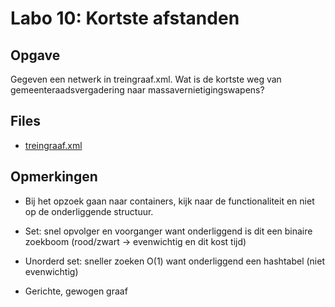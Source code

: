 # Labo 10: Kortste afstanden

## Opgave

Gegeven een netwerk in treingraaf.xml. Wat is de kortste weg van gemeenteraadsvergadering naar massavernietigingswapens?

## Files

- [treingraaf.xml](https://github.com/Ciberth/NIE-Algorithms-I/blob/master/labs/lab010/treingraaf.xml)

## Opmerkingen

- Bij het opzoek gaan naar containers, kijk naar de functionaliteit en niet op de onderliggende structuur.

- Set: snel opvolger en voorganger want onderliggend is dit een binaire zoekboom (rood/zwart -> evenwichtig en dit kost tijd)

- Unorderd set: sneller zoeken O(1) want onderliggend een hashtabel (niet evenwichtig)

- Gerichte, gewogen graaf



